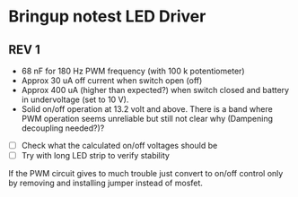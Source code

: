 # Bringup notest LED Driver

## REV 1

* 68 nF for 180 Hz PWM frequency (with 100 k potentiometer)
* Approx 30 uA off current when switch open (off)
* Approx 400 uA (higher than expected?) when switch closed and battery in undervoltage (set to 10 V).
* Solid on/off operation at 13.2 volt and above. There is a band where PWM operation seems unreliable but still not clear why (Dampening decoupling needed?)?

- [ ] Check what the calculated on/off voltages should be
- [ ] Try with long LED strip to verify stability

If the PWM circuit gives to much trouble just convert to on/off control only by removing and installing jumper instead of mosfet.